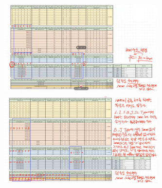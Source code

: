 ![alt text]({5F664EDE-9798-40E5-9EDA-9B74CB8BA3E7}.png)

![alt text]({1CB4D747-F141-45F0-B446-146922555063}.png)